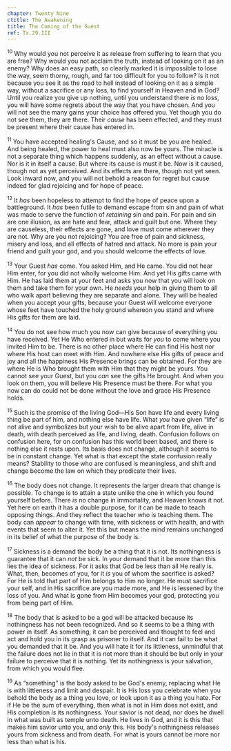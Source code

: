 ```yaml
---
chapter: Twenty Nine
ctitle: The Awakening
title: The Coming of the Guest
ref: Tx.29.III
---
```


<sup>10</sup> Why would you not perceive it as release from suffering to learn that
you are free? Why would you not acclaim the truth, instead of looking on
it as an enemy? Why does an easy path, so clearly marked it is
impossible to lose the way, seem thorny, rough, and far too difficult
for you to follow? Is it not because you see it as the road to hell
instead of looking on it as a simple way, without a sacrifice or any
loss, to find yourself in Heaven and in God? Until you realize you give
up nothing, until you understand there *is* no loss, you will have some
regrets about the way that you have chosen. And you will not see the
many gains your choice has offered you. Yet though you do not see them,
they are there. Their *cause* has been effected, and they must be
present where their cause has entered in.

<sup>11</sup> You have accepted healing's Cause, and so it must be you are healed.
And being healed, the power to heal must also now be yours. The miracle
is not a separate thing which happens suddenly, as an effect without a
cause. Nor is it in itself a cause. But where its cause is must it be.
Now is it caused, though not as yet perceived. And its effects are
there, though not yet seen. Look inward now, and you will not behold a
reason for regret but cause indeed for glad rejoicing and for hope of
peace.

<sup>12</sup> It *has* been hopeless to attempt to find the hope of peace upon a
battleground. It *has* been futile to demand escape from sin and pain of
what was made to serve the function of *retaining* sin and pain. For
pain and sin are one illusion, as are hate and fear, attack and guilt
but one. Where they are causeless, their effects are gone, and love must
come wherever they are not. Why are you not rejoicing? You are free of
pain and sickness, misery and loss, and all effects of hatred and
attack. No more is pain your friend and guilt your god, and you should
welcome the effects of love.

<sup>13</sup> Your Guest *has* come. You asked Him, and He came. You did not hear
Him enter, for you did not wholly welcome Him. And yet His gifts came
with Him. He has laid them at your feet and asks you now that you will
look on them and take them for your own. He *needs* your help in giving
them to all who walk apart believing they are separate and alone. They
will be healed when you accept your gifts, because your Guest will
welcome everyone whose feet have touched the holy ground whereon you
stand and where His gifts for them are laid.

<sup>14</sup> You do not see how much you now can give because of everything you
have received. Yet He Who entered in but waits for *you* to come where
you invited Him to be. There is no other place where He can find His
host nor where His host can meet with Him. And nowhere else His gifts of
peace and joy and all the happiness His Presence brings can be obtained.
For they are where He is Who brought them with Him that they might be
yours. You cannot see your Guest, but you *can* see the gifts He
brought. And when you look on them, you will believe His Presence must
be there. For what you now can do could not be done without the love and
grace His Presence holds.

<sup>15</sup> Such is the promise of the living God—His Son have life and every
living thing be part of him, and nothing else have life. What *you* have
given “life” is not alive and symbolizes but your wish to be alive apart
from life, alive in death, with death perceived as life, and living,
death. Confusion follows on confusion here, for on confusion has this
world been based, and there is nothing else it rests upon. Its basis
does not change, although it seems to be in constant change. Yet what is
that except the state confusion really means? Stability to those who are
confused is meaningless, and shift and change become the law on which
they predicate their lives.

<sup>16</sup> The body does not change. It represents the larger dream that change
is possible. To change is to attain a state unlike the one in which you
found yourself before. There *is* no change in immortality, and Heaven
knows it not. Yet here on earth it has a double purpose, for it can be
made to teach opposing things. And they reflect the teacher who is
teaching them. The body can *appear* to change with time, with sickness
or with health, and with events that seem to alter it. Yet this but
means the mind remains unchanged in its belief of what the purpose of
the body is.

<sup>17</sup> Sickness is a demand the body be a thing that it is not. Its
nothingness is guarantee that it can *not* be sick. In your demand that
it be more than this lies the idea of sickness. For it asks that God be
less than all He really is. What, then, becomes of you, for it *is* you
of whom the sacrifice is asked? For He is told that part of Him belongs
to Him no longer. He must sacrifice your self, and in His sacrifice are
you made more, and He is lessened by the loss of you. And what is gone
from Him becomes your god, protecting you from being part of Him.

<sup>18</sup> The body that is asked to be a god will be attacked because its
nothingness has not been recognized. And so it seems to be a thing with
power in itself. As something, it can be perceived and thought to feel
and act and hold you in its grasp as prisoner to itself. And it can fail
to be what you demanded that it be. And you will hate it for its
littleness, unmindful that the failure does not lie in that it is not
more than it should be but only in your failure to perceive that it is
nothing. Yet its nothingness is your salvation, from which you would
flee.

<sup>19</sup> As “something” is the body asked to be God's enemy, replacing what He
is with littleness and limit and despair. It is His loss you celebrate
when you behold the body as a thing you love, or look upon it as a thing
you hate. For if He be the sum of everything, then what is not in Him
does not exist, and His completion *is* its nothingness. Your savior is
not dead, nor does he dwell in what was built as temple unto death. He
lives in God, and it is this that makes him savior unto you, and *only*
this. His body's nothingness releases yours from sickness and from
death. For what is yours cannot be more nor less than what is his.

